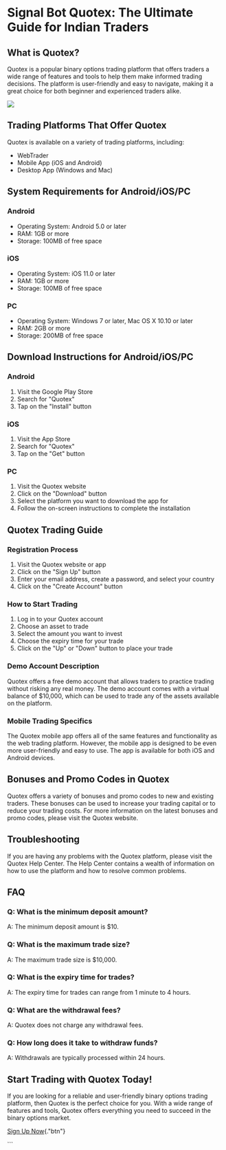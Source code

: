 # Signal Bot Quotex: The Ultimate Guide for Indian Traders

## What is Quotex?

Quotex is a popular binary options trading platform that offers traders
a wide range of features and tools to help them make informed trading
decisions. The platform is user-friendly and easy to navigate, making it
a great choice for both beginner and experienced traders alike.

[![](https://static.quotex.io/files/4_en/300_250.jpg)](https://traff.sbs/brokerqxlid)

## Trading Platforms That Offer Quotex

Quotex is available on a variety of trading platforms, including:

-   WebTrader
-   Mobile App (iOS and Android)
-   Desktop App (Windows and Mac)

## System Requirements for Android/iOS/PC

### Android

-   Operating System: Android 5.0 or later
-   RAM: 1GB or more
-   Storage: 100MB of free space

### iOS

-   Operating System: iOS 11.0 or later
-   RAM: 1GB or more
-   Storage: 100MB of free space

### PC

-   Operating System: Windows 7 or later, Mac OS X 10.10 or later
-   RAM: 2GB or more
-   Storage: 200MB of free space

## Download Instructions for Android/iOS/PC

### Android

1.  Visit the Google Play Store
2.  Search for "Quotex"
3.  Tap on the "Install" button

### iOS

1.  Visit the App Store
2.  Search for "Quotex"
3.  Tap on the "Get" button

### PC

1.  Visit the Quotex website
2.  Click on the "Download" button
3.  Select the platform you want to download the app for
4.  Follow the on-screen instructions to complete the installation

## Quotex Trading Guide

### Registration Process

1.  Visit the Quotex website or app
2.  Click on the "Sign Up" button
3.  Enter your email address, create a password, and select your country
4.  Click on the "Create Account" button

### How to Start Trading

1.  Log in to your Quotex account
2.  Choose an asset to trade
3.  Select the amount you want to invest
4.  Choose the expiry time for your trade
5.  Click on the "Up" or "Down" button to place your trade

### Demo Account Description

Quotex offers a free demo account that allows traders to practice
trading without risking any real money. The demo account comes with a
virtual balance of \$10,000, which can be used to trade any of the
assets available on the platform.

### Mobile Trading Specifics

The Quotex mobile app offers all of the same features and functionality
as the web trading platform. However, the mobile app is designed to be
even more user-friendly and easy to use. The app is available for both
iOS and Android devices.

## Bonuses and Promo Codes in Quotex

Quotex offers a variety of bonuses and promo codes to new and existing
traders. These bonuses can be used to increase your trading capital or
to reduce your trading costs. For more information on the latest bonuses
and promo codes, please visit the Quotex website.

## Troubleshooting

If you are having any problems with the Quotex platform, please visit
the Quotex Help Center. The Help Center contains a wealth of information
on how to use the platform and how to resolve common problems.

## FAQ

### Q: What is the minimum deposit amount?

A: The minimum deposit amount is \$10.

### Q: What is the maximum trade size?

A: The maximum trade size is \$10,000.

### Q: What is the expiry time for trades?

A: The expiry time for trades can range from 1 minute to 4 hours.

### Q: What are the withdrawal fees?

A: Quotex does not charge any withdrawal fees.

### Q: How long does it take to withdraw funds?

A: Withdrawals are typically processed within 24 hours.

## Start Trading with Quotex Today!

If you are looking for a reliable and user-friendly binary options
trading platform, then Quotex is the perfect choice for you. With a wide
range of features and tools, Quotex offers everything you need to
succeed in the binary options market.

[Sign Up Now](\%22https://traff.sbs/brokerqxlid\%22){."btn"}

\`\`\`

